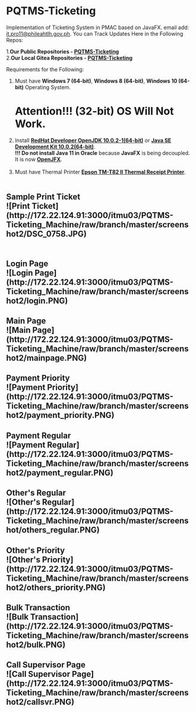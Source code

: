 # PQTMS-Ticketing
Implementation of Ticketing System in PMAC based on JavaFX. 
email add: it.pro11@phileahtlh.gov.ph.
You can Track Updates Here in the Following Repos:

1.<b>Our Public Repositories - <a href=https://github.com/may112003/PQTMS-Ticketing.git>PQTMS-Ticketing</a></b><br> 
2.<b>Our Local Gitea Repositories - <a href=https://172.22.124.91:300/may112003/PQTMS-Ticketing.git>PQTMS-Ticketing</a></b> 

Requirements for the Following:

1. Must have <b>Windows 7 (64-bit)</b>, <b>Windows 8 (64-bit)</b>, <b>Windows 10 (64-bit)</b> Operating System.
   <h1>Attention!!! (32-bit) OS Will Not Work.</h1> 
2. Install <b><a href="https://developers.redhat.com/download-manager/file/java-10-openjdk-10.0.2-1.b13.redhat.windows.x86_64.msi">RedHat Developer OpenJDK 10.0.2-1(64-bit)</a></b> or <b><a href="https://www.oracle.com/technetwork/java/javase/downloads/jdk10-downloads-4416644.html">Java SE Development Kit 10.0.2(64-bit)</a></b>.<br><b>!!! Do not install Java 11 in Oracle</b> because <b>JavaFX</b> is being decoupled. It is now <a href="https://openjfx.io/"><b>OpenJFX</b></a>.<br><br>
3. Must have Thermal Printer <b><a href=https://www.poscentral.com.au/epson-tm-t82ii-serial-usb-psu-black-thermal-receipt-printer.html>Epson TM-T82 II Thermal Receipt Printer</a></b>.<br><br>

<h2/>Sample Print Ticket<br>![Print Ticket](http://172.22.124.91:3000/itmu03/PQTMS-Ticketing_Machine/raw/branch/master/screenshot2/DSC_0758.JPG)<br>
<br>
<h2/>Login Page<br>![Login Page](http://172.22.124.91:3000/itmu03/PQTMS-Ticketing_Machine/raw/branch/master/screenshot2/login.PNG)<br>
<h2/>Main Page<br>![Main Page](http://172.22.124.91:3000/itmu03/PQTMS-Ticketing_Machine/raw/branch/master/screenshot2/mainpage.PNG)<br>
<h2/>Payment Priority<br>![Payment Priority](http://172.22.124.91:3000/itmu03/PQTMS-Ticketing_Machine/raw/branch/master/screenshot2/payment_priority.PNG)<br>
<h2/>Payment Regular<br>![Payment Regular](http://172.22.124.91:3000/itmu03/PQTMS-Ticketing_Machine/raw/branch/master/screenshot2/payment_regular.PNG)<br>
<h2/>Other's Regular<br>![Other's Regular](http://172.22.124.91:3000/itmu03/PQTMS-Ticketing_Machine/raw/branch/master/screenshot/others_regular.PNG)<br>
<h2/>Other's Priority<br>![Other's Priority](http://172.22.124.91:3000/itmu03/PQTMS-Ticketing_Machine/raw/branch/master/screenshot2/others_priority.PNG)<br>
<h2/>Bulk Transaction<br>![Bulk Transaction](http://172.22.124.91:3000/itmu03/PQTMS-Ticketing_Machine/raw/branch/master/screenshot2/bulk.PNG)<br>
<h2/>Call Supervisor Page<br>![Call Supervisor Page](http://172.22.124.91:3000/itmu03/PQTMS-Ticketing_Machine/raw/branch/master/screenshot2/callsvr.PNG)<br>

